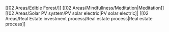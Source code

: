 [[02 Areas/Edible Forest/]]
[[02 Areas/Mindfullness/Meditation|Meditation]]
[[02 Areas/Solar PV system/PV solar electric|PV solar electric]]
[[02 Areas/Real Estate investment process/Real estate process|Real estate process]]
